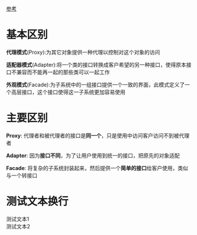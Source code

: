 [参考](http://www.cnblogs.com/qlee/archive/2011/05/24/2055728.html)

# 基本区别

**代理模式**(Proxy):为其它对象提供一种代理以控制对这个对象的访问

**适配器模式**(Adapter):将一个类的接口转换成客户希望的另一种接口，使得原本接口不兼容而不能再一起的那些类可以一起工作

**外观模式**(Facade):为子系统中的一组接口提供一个一致的界面，此模式定义了一个高层接口，这个接口使得这一子系统更加容易使用


# 主要区别

**Proxy**: 代理者和被代理者的接口是**同一个**，只是使用中访问客户访问不到被代理者

**Adapter**: 因为**接口不同**，为了让用户使用到统一的接口，把原先的对象适配

**Facade**: 将复杂的子系统封装起来，然后提供一个**简单的接口**给客户使用，类似与一个转接口

# 测试文本换行
测试文本1  
测试文本2  
